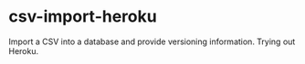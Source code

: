 # csv-import-heroku
Import a CSV into a database and provide versioning information. Trying out Heroku.
